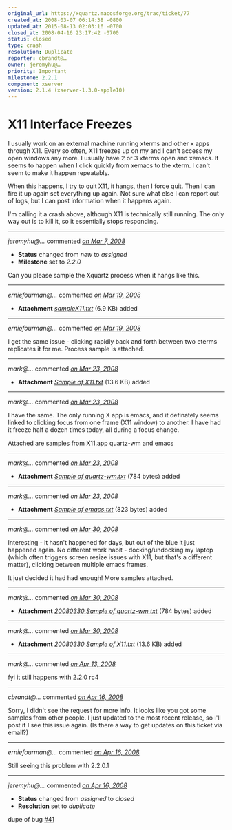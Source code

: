 ```yaml
---
original_url: https://xquartz.macosforge.org/trac/ticket/77
created_at: 2008-03-07 06:14:38 -0800
updated_at: 2015-08-13 02:03:16 -0700
closed_at: 2008-04-16 23:17:42 -0700
status: closed
type: crash
resolution: Duplicate
reporter: cbrandt@…
owner: jeremyhu@…
priority: Important
milestone: 2.2.1
component: xserver
version: 2.1.4 (xserver-1.3.0-apple10)
---
```


X11 Interface Freezes
=====================


I usually work on an external machine running xterms and other x apps through X11. Every so often, X11 freezes up on my and I can't access my open windows any more. I usually have 2 or 3 xterms open and xemacs. It seems to happen when I click quickly from xemacs to the xterm. I can't seem to make it happen repeatably.

When this happens, I try to quit X11, it hangs, then I force quit. Then I can fire it up again set everything up again. Not sure what else I can report out of logs, but I can post information when it happens again.

I'm calling it a crash above, although X11 is technically still running. The only way out is to kill it, so it essentially stops responding.



---

*jeremyhu@…* commented *[on Mar 7, 2008](https://xquartz.macosforge.org/trac/ticket/77#comment:1 "March 7, 2008 at 3:37 PM PST")*

-   **Status** changed from *new* to *assigned*
-   **Milestone** set to *2.2.0*

Can you please sample the Xquartz process when it hangs like this.



---

*erniefourman@…* commented *[on Mar 19, 2008](https://xquartz.macosforge.org/trac/attachment/ticket/77/sampleX11.txt "March 19, 2008 at 6:47 AM PDT")*

-   **Attachment** *[sampleX11.txt](../attachment/ticket/77/sampleX11.txt)* (6.9 KB) added



---

*erniefourman@…* commented *[on Mar 19, 2008](https://xquartz.macosforge.org/trac/ticket/77#comment:2 "March 19, 2008 at 6:49 AM PDT")*

I get the same issue - clicking rapidly back and forth between two eterms replicates it for me. Process sample is attached.



---

*mark@…* commented *[on Mar 23, 2008](https://xquartz.macosforge.org/trac/attachment/ticket/77/Sample%20of%20X11.txt "March 23, 2008 at 7:24 PM PDT")*

-   **Attachment** *[Sample of X11.txt](../attachment/ticket/77/Sample%20of%20X11.txt)* (13.6 KB) added



---

*mark@…* commented *[on Mar 23, 2008](https://xquartz.macosforge.org/trac/ticket/77#comment:3 "March 23, 2008 at 7:24 PM PDT")*

I have the same. The only running X app is emacs, and it definately seems linked to clicking focus from one frame (X11 window) to another. I have had it freeze half a dozen times today, all during a focus change.

Attached are samples from X11.app quartz-wm and emacs



---

*mark@…* commented *[on Mar 23, 2008](https://xquartz.macosforge.org/trac/attachment/ticket/77/Sample%20of%20quartz-wm.txt "March 23, 2008 at 7:25 PM PDT")*

-   **Attachment** *[Sample of quartz-wm.txt](../attachment/ticket/77/Sample%20of%20quartz-wm.txt)* (784 bytes) added



---

*mark@…* commented *[on Mar 23, 2008](https://xquartz.macosforge.org/trac/attachment/ticket/77/Sample%20of%20emacs.txt "March 23, 2008 at 7:25 PM PDT")*

-   **Attachment** *[Sample of emacs.txt](../attachment/ticket/77/Sample%20of%20emacs.txt)* (823 bytes) added



---

*mark@…* commented *[on Mar 30, 2008](https://xquartz.macosforge.org/trac/ticket/77#comment:4 "March 30, 2008 at 1:02 AM PDT")*

Interesting - it hasn't happened for days, but out of the blue it just happened again. No different work habit - docking/undocking my laptop (which often triggers screen resize issues with X11, but that's a different matter), clicking between multiple emacs frames.

It just decided it had had enough! More samples attached.



---

*mark@…* commented *[on Mar 30, 2008](https://xquartz.macosforge.org/trac/attachment/ticket/77/20080330%20Sample%20of%20quartz-wm.txt "March 30, 2008 at 1:02 AM PDT")*

-   **Attachment** *[20080330 Sample of quartz-wm.txt](../attachment/ticket/77/20080330%20Sample%20of%20quartz-wm.txt)* (784 bytes) added



---

*mark@…* commented *[on Mar 30, 2008](https://xquartz.macosforge.org/trac/attachment/ticket/77/20080330%20Sample%20of%20X11.txt "March 30, 2008 at 1:03 AM PDT")*

-   **Attachment** *[20080330 Sample of X11.txt](../attachment/ticket/77/20080330%20Sample%20of%20X11.txt)* (13.6 KB) added



---

*mark@…* commented *[on Apr 13, 2008](https://xquartz.macosforge.org/trac/ticket/77#comment:5 "April 13, 2008 at 2:37 AM PDT")*

fyi it still happens with 2.2.0 rc4



---

*cbrandt@…* commented *[on Apr 16, 2008](https://xquartz.macosforge.org/trac/ticket/77#comment:6 "April 16, 2008 at 6:50 AM PDT")*

Sorry, I didn't see the request for more info. It looks like you got some samples from other people. I just updated to the most recent release, so I'll post if I see this issue again. (Is there a way to get updates on this ticket via email?)



---

*erniefourman@…* commented *[on Apr 16, 2008](https://xquartz.macosforge.org/trac/ticket/77#comment:7 "April 16, 2008 at 7:03 AM PDT")*

Still seeing this problem with 2.2.0.1



---

*jeremyhu@…* commented *[on Apr 16, 2008](https://xquartz.macosforge.org/trac/ticket/77#comment:8 "April 16, 2008 at 11:17 PM PDT")*

-   **Status** changed from *assigned* to *closed*
-   **Resolution** set to *duplicate*

dupe of bug [\#⁠41](https://xquartz.macosforge.org/trac/ticket/41)



